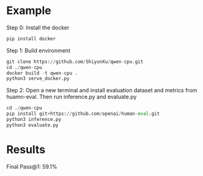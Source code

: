 # Example

Step 0: Install the docker

```python
pip install docker
```

Step 1: Build environment

```python
git clone https://github.com/ShiyunXu/qwen-cpu.git
cd ./qwen-cpu
docker build -t qwen-cpu .
python3 serve_docker.py
```

Step 2: Open a new terminal and install evaluation dataset and metrics from huamn-eval. Then run inference.py and evaluate.py
```python
cd ./qwen-cpu
pip install git+https://github.com/openai/human-eval.git
python3 inference.py
python3 evaluate.py 
```

# Results

Final Pass@1: 59.1%
